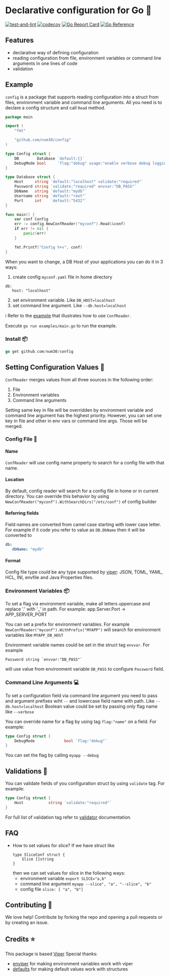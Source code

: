 # Declarative configuration for Go  :rocket:
[![test-and-lint](https://github.com/num30/config/actions/workflows/test-and-lint.yaml/badge.svg)](https://github.com/num30/config/actions/workflows/test-and-lint.yaml)
[![codecov](https://codecov.io/gh/num30/config/branch/main/graph/badge.svg?token=YBOM7T2YUK)](https://codecov.io/gh/num30/config)
[![Go Report Card](https://goreportcard.com/badge/github.com/num30/config)](https://goreportcard.com/report/github.com/num30/config)
[![Go Reference](https://pkg.go.dev/badge/github.com/num30/config.svg)](https://pkg.go.dev/github.com/num30/config)

## Features
- declarative way of defining configuration
- reading configuration from file, environment variables or command line arguments in one lines of code
- validation 

## Example 
`config` is a package that supports reading configuration into a struct from files, environment variable and command line arguments.
All you need is to declare a config structure and call `Read` method.

``` go
package main

import (
	"fmt"

	"github.com/num30/config"
)

type Config struct {
	DB        Database `default:{}`
	DebugMode bool     `flag:"debug" usage:"enable verbose debug logging"`
}

type Database struct {
	Host     string `default:"localhost" validate:"required"`
	Password string `validate:"required" envvar:"DB_PASS"`
	DbName   string `default:"mydb"`
	Username string `default:"root"`
	Port     int    `default:"5432"`
}

func main() {
	var conf Config
	err := config.NewConfReader("myconf").Read(&conf)
	if err != nil {
		panic(err)
	}

	fmt.Printf("Config %+v", conf)
}

```
When you want to change, a DB Host of your applications you can do it in 3 ways:
1. create config `myconf.yaml` file in home directory 
``` 
db:
   host: "localhost"
```
2. set environment variable. Like `DB_HOST=localhost`
3. set command line argument. Like `--db.host=localhost`

:information_source: Refer to the [example](/examples/main.go) that illustrates how to use `ConfReader`. 

Execute  `go run examples/main.go` to run the example. 



### Install :package:
``` go
go get github.com/num30/config  
```

## Setting Configuration Values :construction_worker:

`ConfReader` merges values from all three sources in the following order:
1. File
2. Environment variables
3. Command line arguments

Setting same key in file will be overridden by environment variable and command line argument has the highest priority. 
However, you can set one key in file and other in env vars or command line args. Those will be merged. 

### Config File :memo:
#### Name
`ConfReader` will use config name property to search for a config file with that name.

#### Location
By default, config reader will search for a config file in home or in current directory. 
You can override this behavior by using `NewConfReader("myconf").WithSearchDirs("/etc/conf")` of config builder

#### Referring fields
Field names are converted from camel case starting with lower case letter. For example if it code you refer to value as `DB.DbName` then it will be converted to 
``` yaml
db:
   dbName: "mydb"
```

#### Format

Config file type could be any type supported by  [viper](https://github.com/spf13/viper#reading-config-files): JSON, TOML, YAML, HCL, INI, envfile and Java Properties files.

### Environment Variables :package:

To set a flag via environment variable, make all letters uppercase and replace '.' with '_' in path. For example: app.Server.Port -> APP_SERVER_PORT

You can set a prefix for environment variables. For example `NewConfReader("myconf").WithPrefix("MYAPP")` will search for environment variables like `MYAPP_DB_HOST`

Environment variable names could be set in the struct tag `envvar`. For example 
```
Password string `envvar:"DB_PASS"`
``` 
will use value from environment variable `DB_PASS` to configure `Password` field.

### Command Line Arguments :computer: 

To set a configuration field via command line argument you need to pass and argument prefixes wiht `--` and lowercase field name with path. Like `--db.host=localhost`
Boolean value could be set by passing only flag name like `--verbose`

You can override name for a flag by using tag `flag:"name"` on a field. For example:

``` go
type Config struct {		
	DebugMode             bool `flag:"debug"`
}
```
You can set the flag by calling `myapp --debug`


## Validations :underage:
You can validate fields of you configuration struct by using `validate` tag. For example:

``` go
type Config struct {		
    Host           string `validate:"required"`
}
```

For full list of validation tag refer to [validator](https://github.com/go-playground/validator#baked-in-validations) documentation.

## FAQ

- How to set values for slice? 
    If we have struct like
    ```
    type SliceConf struct {
	    Slice []string
    }
    ```
    then we can set values for slice in the following ways:
    - environment variable
        `export SLICE="a,b"`
    - command line argument
        `myapp --slice", "a", "--slice", "b"`
    - config file
        `slice: [ "a", "b"]`

    

##  Contributing :clap:
We love help! Contribute by forking the repo and opening a pull requests or by creating an issue.

## Credits :star:
This package is based [Viper](https://github.com/spf13/viper)
Special thanks:
- [enviper](https://github.com/iamolegga/enviper) for making environment variables work with viper
- [defaults](https://github.com/creasty/defaults) for making default values work with structures
